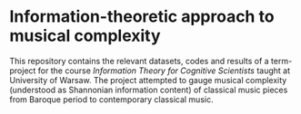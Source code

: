 # Information-theoretic approach to musical complexity

This repository contains the relevant datasets, codes and results of a term-project for the course *Information Theory for Cognitive Scientists* taught at University of Warsaw. The project attempted to gauge musical complexity (understood as Shannonian information content) of classical music pieces from Baroque period to contemporary classical music.
